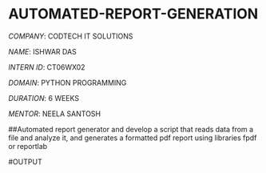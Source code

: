 # AUTOMATED-REPORT-GENERATION

*COMPANY*: CODTECH IT SOLUTIONS

*NAME*: ISHWAR DAS

*INTERN ID*: CT06WX02

*DOMAIN*: PYTHON PROGRAMMING

*DURATION*: 6 WEEKS

*MENTOR*: NEELA SANTOSH


##Automated report generator and develop a script that reads data from a file and analyze it, and generates a formatted pdf report using libraries fpdf or reportlab


#OUTPUT


